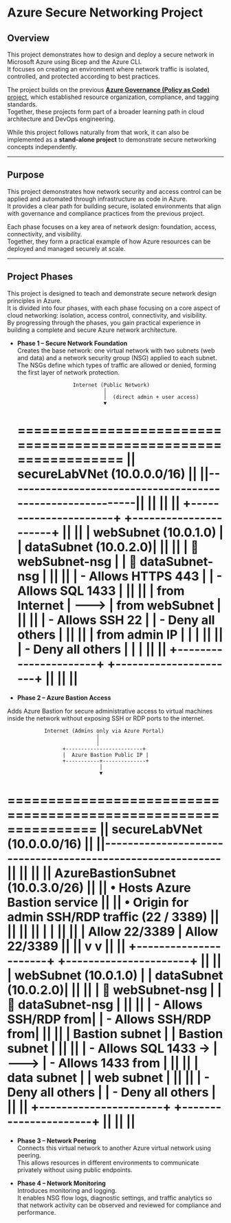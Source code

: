 # Azure Secure Networking Project

## Overview
This project demonstrates how to design and deploy a secure network in Microsoft Azure using Bicep and the Azure CLI.  
It focuses on creating an environment where network traffic is isolated, controlled, and protected according to best practices.

The project builds on the previous [**Azure Governance (Policy as Code)** project](https://github.com/kebireri/azure-bicep/tree/main/policyAsCode/groupPolicy), which established resource organization, compliance, and tagging standards.  
Together, these projects form part of a broader learning path in cloud architecture and DevOps engineering.

While this project follows naturally from that work, it can also be implemented as a **stand-alone project** to demonstrate secure networking concepts independently.

---

## Purpose

This project demonstrates how network security and access control can be applied and automated through infrastructure as code in Azure.  
It provides a clear path for building secure, isolated environments that align with governance and compliance practices from the previous project.  

Each phase focuses on a key area of network design: foundation, access, connectivity, and visibility.  
Together, they form a practical example of how Azure resources can be deployed and managed securely at scale.

---

## Project Phases

This project is designed to teach and demonstrate secure network design principles in Azure.  
It is divided into four phases, with each phase focusing on a core aspect of cloud networking: isolation, access control, connectivity, and visibility.  
By progressing through the phases, you gain practical experience in building a complete and secure Azure network architecture.

- **Phase 1 – Secure Network Foundation**  
Creates the base network: one virtual network with two subnets (web and data) and a network security group (NSG) applied to each subnet.  
The NSGs define which types of traffic are allowed or denied, forming the first layer of network protection.

                        Internet (Public Network)
                                  │
                                  │  (direct admin + user access)
                                  ▼
   ===============================================================
   ||            secureLabVNet (10.0.0.0/16)                    ||
   ||-----------------------------------------------------------||
   ||                                                           ||
   ||   +----------------------+      +----------------------+  ||
   ||   | webSubnet (10.0.1.0) |      | dataSubnet (10.0.2.0)|  ||
   ||   | 👮 webSubnet-nsg    |       | 👮 dataSubnet-nsg   |  ||
   ||   | - Allows HTTPS 443   |      | - Allows SQL 1433    |  ||
   ||   |   from Internet      | ---> |   from webSubnet     |  ||
   ||   | - Allows SSH 22      |      | - Deny all others    |  ||
   ||   |   from admin IP      |      |                      |  ||
   ||   | - Deny all others    |      |                      |  ||
   ||   +----------------------+      +----------------------+  ||
   ||                                                           ||
   ===============================================================



- **Phase 2 – Azure Bastion Access**  

Adds Azure Bastion for secure administrative access to virtual machines inside the network without exposing SSH or RDP ports to the internet.

                Internet (Admins only via Azure Portal)
                                 │
                                 │
                      +-------------------------+
                      |  Azure Bastion Public IP |
                      +-----------+--------------+
                                  │
                                  ▼
   ===============================================================
   ||            secureLabVNet (10.0.0.0/16)                    ||
   ||-----------------------------------------------------------||
   ||                                                           ||
   ||   AzureBastionSubnet (10.0.3.0/26)                        ||
   ||   • Hosts Azure Bastion service                           ||
   ||   • Origin for admin SSH/RDP traffic (22 / 3389)          ||
   ||                                                           ||
   ||          |                               |                ||
   ||          | Allow 22/3389                 | Allow 22/3389  ||
   ||          v                               v                ||
   ||   +----------------------+      +----------------------+  ||
   ||   | webSubnet (10.0.1.0) |      | dataSubnet (10.0.2.0)|  ||
   ||   | 👮 webSubnet-nsg      |      | 👮 dataSubnet-nsg  |  ||
   ||   | - Allows SSH/RDP from|      | - Allows SSH/RDP from|  || 
   ||   |   Bastion subnet     |      |   Bastion subnet     |  ||
   ||   | - Allows SQL 1433 →  | ---> | - Allows 1433 from   |  ||
   ||   |   data subnet        |      |   web subnet         |  ||
   ||   | - Deny all others    |      | - Deny all others    |  ||
   ||   +----------------------+      +----------------------+  ||
   ||                                                           ||
   ===============================================================

- **Phase 3 – Network Peering**  
Connects this virtual network to another Azure virtual network using peering.  
This allows resources in different environments to communicate privately without using public endpoints.

- **Phase 4 – Network Monitoring**  
Introduces monitoring and logging.  
It enables NSG flow logs, diagnostic settings, and traffic analytics so that network activity can be observed and reviewed for compliance and performance.



